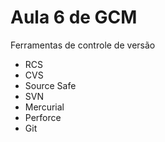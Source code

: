 # Aula 6 de GCM

Ferramentas de controle de versão

* RCS
* CVS
* Source Safe
* SVN
* Mercurial 
* Perforce
* Git
